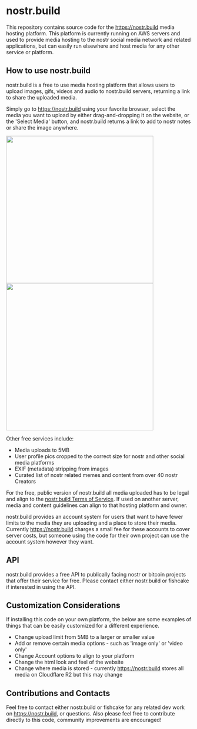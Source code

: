 # nostr.build

This repository contains source code for the https://nostr.build media hosting platform.
This platform is currently running on AWS servers and used to provide media hosting to the nostr social media network and related applications,
but can easily run elsewhere and host media for any other service or platform.


## How to use nostr.build

nostr.build is a free to use media hosting platform that allows users to upload images, gifs, videos and audio to nostr.build servers,
returning a link to share the uploaded media.

Simply go to https://nostr.build using your favorite browser, select the media you want to upload by either drag-and-dropping it on the website, or the 'Select Media' button,
and nostr.build returns a link to add to nostr notes or share the image anywhere.

<img src="https://nostr.build/i/6154824466ae933fd71ef422d5316bc6bed7a6d8bc8667ae2e4492f1a063346f.jpg"  height="400">        <img src="https://nostr.build/i/4d2dccdeadc168d277b755d863a53f43b52e59cae65ec3896baab42df433ecb8.jpg"  height="400">

Other free services include:
- Media uploads to 5MB
- User profile pics cropped to the correct size for nostr and other social media platforms
- EXIF (metadata) stripping from images
- Curated list of nostr related memes and content from over 40 nostr Creators

For the free, public version of nostr.build all media uploaded has to be legal and align to the [nostr.build Terms of Service](https://nostr.build/tos).
If used on another server, media and content guidelines can align to that hosting platform and owner.

nostr.build provides an account system for users that want to have fewer limits to the media they are uploading and a place to store their media.
Currently https://nostr.build charges a small fee for these accounts to cover server costs, but someone using the code for their own project can use the account system however they want.


## API

nostr.build provides a free API to publically facing nostr or bitcoin projects that offer their service for free.
Please contact either nostr.build or fishcake if interested in using the API.


## Customization Considerations

If installing this code on your own platform, the below are some examples of things that can be easily customized for a different experience.

- Change upload limit from 5MB to a larger or smaller value
- Add or remove certain media options - such as 'image only' or 'video only'
- Change Account options to align to your platform
- Change the html look and feel of the website
- Change where media is stored - currently https://nostr.build stores all media on Cloudflare R2 but this may change

## Contributions and Contacts

Feel free to contact either nostr.build or fishcake for any related dev work on https://nostr.build, or questions.
Also please feel free to contribute directly to this code, community improvements are encouraged!
